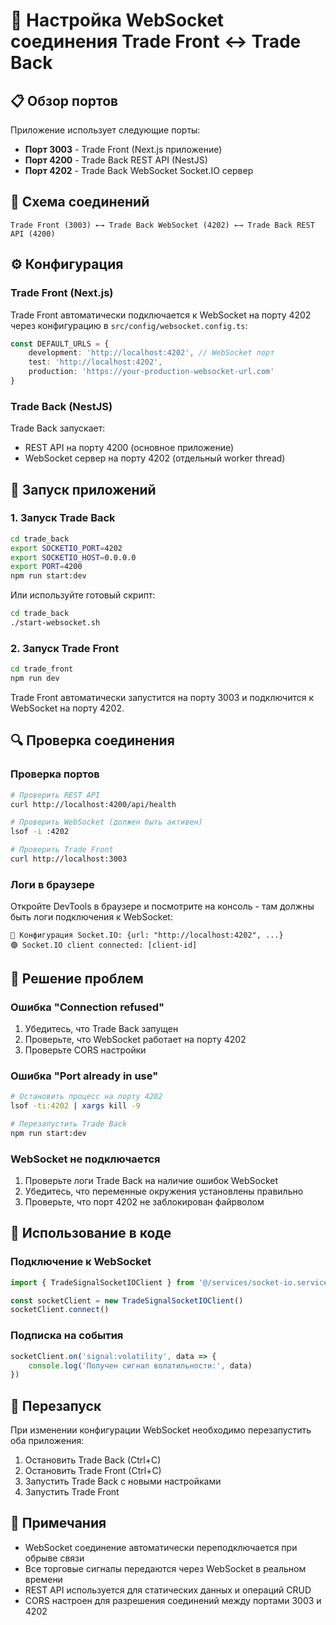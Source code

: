 # 🔌 Настройка WebSocket соединения Trade Front ↔ Trade Back

## 📋 Обзор портов

Приложение использует следующие порты:

- **Порт 3003** - Trade Front (Next.js приложение)
- **Порт 4200** - Trade Back REST API (NestJS)
- **Порт 4202** - Trade Back WebSocket Socket.IO сервер

## 🔗 Схема соединений

```
Trade Front (3003) ←→ Trade Back WebSocket (4202) ←→ Trade Back REST API (4200)
```

## ⚙️ Конфигурация

### Trade Front (Next.js)

Trade Front автоматически подключается к WebSocket на порту 4202 через конфигурацию в `src/config/websocket.config.ts`:

```typescript
const DEFAULT_URLS = {
	development: 'http://localhost:4202', // WebSocket порт
	test: 'http://localhost:4202',
	production: 'https://your-production-websocket-url.com'
}
```

### Trade Back (NestJS)

Trade Back запускает:

- REST API на порту 4200 (основное приложение)
- WebSocket сервер на порту 4202 (отдельный worker thread)

## 🚀 Запуск приложений

### 1. Запуск Trade Back

```bash
cd trade_back
export SOCKETIO_PORT=4202
export SOCKETIO_HOST=0.0.0.0
export PORT=4200
npm run start:dev
```

Или используйте готовый скрипт:

```bash
cd trade_back
./start-websocket.sh
```

### 2. Запуск Trade Front

```bash
cd trade_front
npm run dev
```

Trade Front автоматически запустится на порту 3003 и подключится к WebSocket на порту 4202.

## 🔍 Проверка соединения

### Проверка портов

```bash
# Проверить REST API
curl http://localhost:4200/api/health

# Проверить WebSocket (должен быть активен)
lsof -i :4202

# Проверить Trade Front
curl http://localhost:3003
```

### Логи в браузере

Откройте DevTools в браузере и посмотрите на консоль - там должны быть логи подключения к WebSocket:

```
🔧 Конфигурация Socket.IO: {url: "http://localhost:4202", ...}
🟢 Socket.IO client connected: [client-id]
```

## 🚨 Решение проблем

### Ошибка "Connection refused"

1. Убедитесь, что Trade Back запущен
2. Проверьте, что WebSocket работает на порту 4202
3. Проверьте CORS настройки

### Ошибка "Port already in use"

```bash
# Остановить процесс на порту 4202
lsof -ti:4202 | xargs kill -9

# Перезапустить Trade Back
npm run start:dev
```

### WebSocket не подключается

1. Проверьте логи Trade Back на наличие ошибок WebSocket
2. Убедитесь, что переменные окружения установлены правильно
3. Проверьте, что порт 4202 не заблокирован файрволом

## 📱 Использование в коде

### Подключение к WebSocket

```typescript
import { TradeSignalSocketIOClient } from '@/services/socket-io.service'

const socketClient = new TradeSignalSocketIOClient()
socketClient.connect()
```

### Подписка на события

```typescript
socketClient.on('signal:volatility', data => {
	console.log('Получен сигнал волатильности:', data)
})
```

## 🔄 Перезапуск

При изменении конфигурации WebSocket необходимо перезапустить оба приложения:

1. Остановить Trade Back (Ctrl+C)
2. Остановить Trade Front (Ctrl+C)
3. Запустить Trade Back с новыми настройками
4. Запустить Trade Front

## 📝 Примечания

- WebSocket соединение автоматически переподключается при обрыве связи
- Все торговые сигналы передаются через WebSocket в реальном времени
- REST API используется для статических данных и операций CRUD
- CORS настроен для разрешения соединений между портами 3003 и 4202
